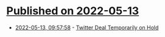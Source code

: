 # [Published on 2022-05-13](index.md)

* [2022-05-13, 09:57:58](https://news.ycombinator.com/item?id=31365307) - [Twitter Deal Temporarily on Hold](https://twitter.com/elonmusk/status/1525049369552048129)

